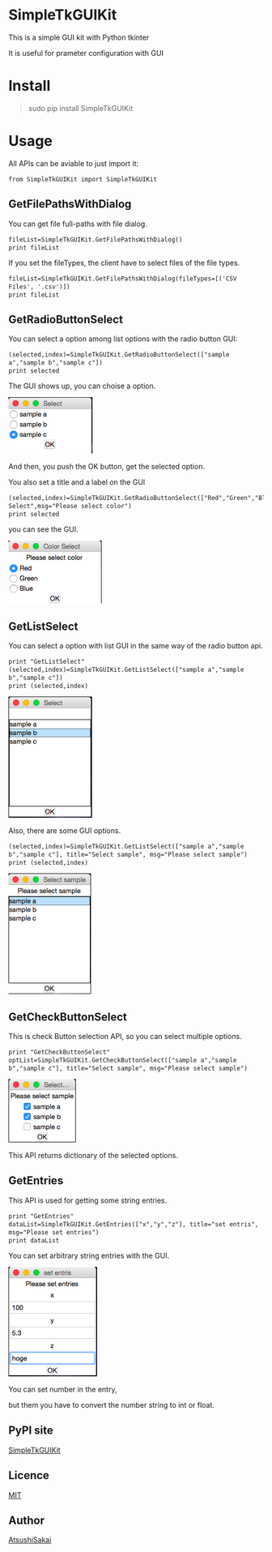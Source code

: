 SimpleTkGUIKit
===============
This is a simple GUI kit with Python tkinter

It is useful for prameter configuration with GUI

# Install

> sudo pip install SimpleTkGUIKit

# Usage

All APIs can be aviable to just import it:

    from SimpleTkGUIKit import SimpleTkGUIKit 

## GetFilePathsWithDialog

You can get file full-paths with file dialog.

    fileList=SimpleTkGUIKit.GetFilePathsWithDialog()
    print fileList

If you set the fileTypes, the client have to select files of the file types.

    fileList=SimpleTkGUIKit.GetFilePathsWithDialog(fileTypes=[('CSV Files', '.csv')])
    print fileList


## GetRadioButtonSelect

You can select a option among list options with the radio button GUI:

    (selected,index)=SimpleTkGUIKit.GetRadioButtonSelect(["sample a","sample b","sample c"])
    print selected

The GUI shows up, you can choise a option.

![radio1.png](https://github.com/AtsushiSakai/SimpleTkGUIKit/blob/master/img/radio1.png)

And then, you push the OK button, get the selected option.

You also set a title and a label on the GUI


    (selected,index)=SimpleTkGUIKit.GetRadioButtonSelect(["Red","Green","Blue"],title="Color Select",msg="Please select color")
    print selected

you can see the GUI.

![radio2.png](https://github.com/AtsushiSakai/SimpleTkGUIKit/blob/master/img/radio2.png)


## GetListSelect

You can select a option with list GUI in the same way of the radio button api.

    print "GetListSelect"
    (selected,index)=SimpleTkGUIKit.GetListSelect(["sample a","sample b","sample c"])
    print (selected,index)

![list1.png](https://github.com/AtsushiSakai/SimpleTkGUIKit/blob/master/img/list1.png)

Also, there are some GUI options.

    (selected,index)=SimpleTkGUIKit.GetListSelect(["sample a","sample b","sample c"], title="Select sample", msg="Please select sample")
    print (selected,index)

![list2.png](https://github.com/AtsushiSakai/SimpleTkGUIKit/blob/master/img/list2.png)


## GetCheckButtonSelect

This is check Button selection API, so you can select multiple options.

    print "GetCheckButtonSelect"
    optList=SimpleTkGUIKit.GetCheckButtonSelect(["sample a","sample b","sample c"], title="Select sample", msg="Please select sample")

![check1.png](https://github.com/AtsushiSakai/SimpleTkGUIKit/blob/master/img/check1.png)

This API returns dictionary of the selected options.


## GetEntries

This API is used for getting some string entries.

    print "GetEntries"
    dataList=SimpleTkGUIKit.GetEntries(["x","y","z"], title="set entris", msg="Please set entries")
    print dataList

You can set arbitrary string entries with the GUI.

![entry.png](https://github.com/AtsushiSakai/SimpleTkGUIKit/blob/master/img/entry.png)

You can set number in the entry, 
    
but them you have to convert the number string to int or float.

## PyPI site

[SimpleTkGUIKit](https://pypi.python.org/pypi/SimpleTkGUIKit/)

## Licence

[MIT](https://github.com/AtsushiSakai/googleearthplot/blob/master/LICENSE)

## Author

[AtsushiSakai](http://atsushisakai.github.io/)



